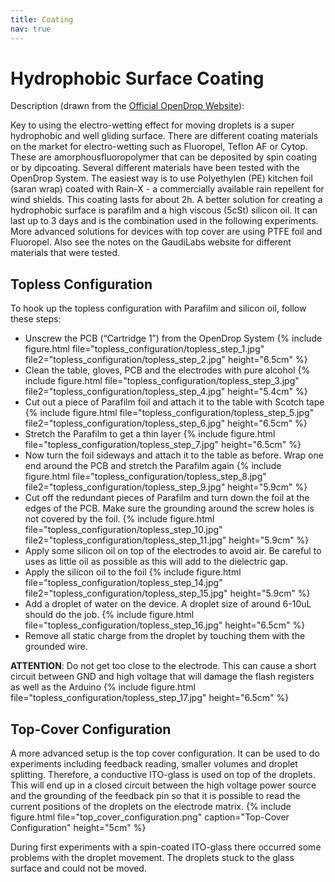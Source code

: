 ```yaml
---
title: Coating
nav: true
---
```


# Hydrophobic Surface Coating

Description (drawn from the [Official OpenDrop Website](gaudi.ch/OpenDrop/)):

Key to using the electro-wetting effect for moving droplets is a super hydrophobic and well gliding surface. There are different coating materials on the market for electro-wetting such as Fluoropel, Teflon AF or Cytop. These are amorphousfluoropolymer that can be deposited by spin coating or by dipcoating. 
Several different materials have been tested with the OpenDrop System. The easiest way is to use Polyethylen (PE) kitchen foil (saran wrap) coated with Rain-X - a commercially available rain repellent for wind shields. This coating lasts for about 2h. A better solution for creating a hydrophobic surface is parafilm and a high viscous (5cSt) silicon oil. It can last up to 3 days and is the combination used in the following experiments.
More advanced solutions for devices with top cover are using PTFE foil and Fluoropel. Also see the notes on the GaudiLabs website for different materials that were tested. 

## Topless Configuration
To hook up the topless configuration with Parafilm and silicon oil, follow these steps:
- Unscrew the PCB (“Cartridge 1”) from the OpenDrop System
{% include figure.html file="topless_configuration/topless_step_1.jpg" file2="topless_configuration/topless_step_2.jpg" height="6.5cm" %}
- Clean the table, gloves, PCB and the electrodes with pure alcohol
{% include figure.html file="topless_configuration/topless_step_3.jpg" file2="topless_configuration/topless_step_4.jpg" height="5.4cm" %}
- Cut out a piece of Parafilm foil and attach it to the table with Scotch tape
{% include figure.html file="topless_configuration/topless_step_5.jpg" file2="topless_configuration/topless_step_6.jpg" height="6.5cm" %}
- Stretch the Parafilm to get a thin layer
{% include figure.html file="topless_configuration/topless_step_7.jpg" height="6.5cm" %}
- Now turn the foil sideways and attach it to the table as before. Wrap one end around the PCB and stretch the Parafilm again
{% include figure.html file="topless_configuration/topless_step_8.jpg" file2="topless_configuration/topless_step_9.jpg" height="5.9cm" %}
- Cut off the redundant pieces of Parafilm and turn down the foil at the edges of the PCB. Make sure the grounding around the screw holes is not covered by the foil.
{% include figure.html file="topless_configuration/topless_step_10.jpg" file2="topless_configuration/topless_step_11.jpg" height="5.9cm" %}
- Apply some silicon oil on top of the electrodes to avoid air. Be careful to uses as little oil as possible as this will add to the dielectric gap.
- Apply the silicon oil to the foil
{% include figure.html file="topless_configuration/topless_step_14.jpg" file2="topless_configuration/topless_step_15.jpg" height="5.9cm" %}
- Add a droplet of water on the device. A droplet size of around 6-10uL should do the job.
{% include figure.html file="topless_configuration/topless_step_16.jpg" height="6.5cm" %}
- Remove all static charge from the droplet by touching them with the grounded wire. 

**ATTENTION**: Do not get too close to the electrode. This can cause a short circuit between GND and high voltage that will damage the flash registers as well as the Arduino
{% include figure.html file="topless_configuration/topless_step_17.jpg" height="6.5cm" %}
&nbsp;

## Top-Cover Configuration
A more advanced setup is the top cover configuration. It can be used to do experiments including feedback reading, smaller volumes and droplet splitting. Therefore, a conductive ITO-glass is used on top of the droplets. This will end up in a closed circuit between the high voltage power source and the grounding of the feedback pin so that it is possible to read the current positions of the droplets on the electrode matrix.
{% include figure.html file="top_cover_configuration.png" caption="Top-Cover Configuration" height="5cm" %}

During first experiments with a spin-coated ITO-glass there occurred some problems with the droplet movement. The droplets stuck to the glass surface and could not be moved.